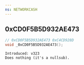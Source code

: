```yaml
---
ns: NETWORKCASH
---
```

## 0xCD0F5B5D932AE473

```c
// 0xCD0F5B5D932AE473 0xC4CD928D
void _0xCD0F5B5D932AE473();
```

```
Introduced: v323
Does nothing (it's a nullsub).
```

